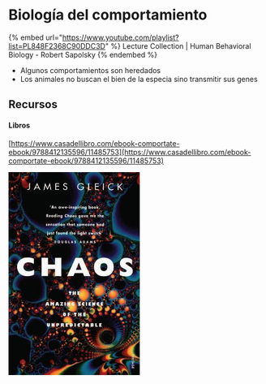 # Biología del comportamiento

{% embed url="https://www.youtube.com/playlist?list=PL848F2368C90DDC3D" %}
Lecture Collection | Human Behavioral Biology - Robert Sapolsky
{% endembed %}

* Algunos comportamientos son heredados
* Los animales no buscan el bien de la especia sino transmitir sus genes

## Recursos

#### Libros

[https://www.casadellibro.com/ebook-comportate-ebook/9788412135596/11485753](https://www.casadellibro.com/ebook-comportate-ebook/9788412135596/11485753)

![](../../.gitbook/assets/imagen.png)
